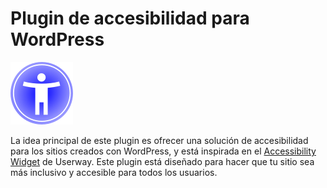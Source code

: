 # Plugin de accesibilidad para WordPress

![Logo accesibilidad](./assets/images/boton_menu.webp)


La idea principal de este plugin es ofrecer una solución de accesibilidad para los sitios creados con WordPress, y está inspirada en el [Accessibility Widget](https://userway.org/widget/) de Userway. Este plugin está diseñado para hacer que tu sitio sea más inclusivo y accesible para todos los usuarios.